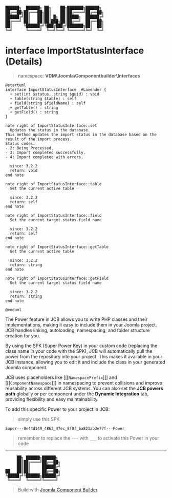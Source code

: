 ```
██████╗  ██████╗ ██╗    ██╗███████╗██████╗
██╔══██╗██╔═══██╗██║    ██║██╔════╝██╔══██╗
██████╔╝██║   ██║██║ █╗ ██║█████╗  ██████╔╝
██╔═══╝ ██║   ██║██║███╗██║██╔══╝  ██╔══██╗
██║     ╚██████╔╝╚███╔███╔╝███████╗██║  ██║
╚═╝      ╚═════╝  ╚══╝╚══╝ ╚══════╝╚═╝  ╚═╝
```
# interface ImportStatusInterface (Details)
> namespace: **VDM\Joomla\Componentbuilder\Interfaces**

```uml
@startuml
interface ImportStatusInterface  #Lavender {
  + set(int $status, string $guid) : void
  + table(string $table) : self
  + field(string $fieldName) : self
  + getTable() : string
  + getField() : string
}

note right of ImportStatusInterface::set
  Updates the status in the database.
This method updates the import status in the database based on the result of the import process.
Status codes:
- 2: Being Processed.
- 3: Import completed successfully.
- 4: Import completed with errors.

  since: 3.2.2
  return: void
end note

note right of ImportStatusInterface::table
  Set the current active table

  since: 3.2.2
  return: self
end note

note right of ImportStatusInterface::field
  Set the current target status field name

  since: 3.2.2
  return: self
end note

note right of ImportStatusInterface::getTable
  Get the current active table

  since: 3.2.2
  return: string
end note

note right of ImportStatusInterface::getField
  Get the current target status field name

  since: 3.2.2
  return: string
end note
 
@enduml
```

The Power feature in JCB allows you to write PHP classes and their implementations, making it easy to include them in your Joomla project. JCB handles linking, autoloading, namespacing, and folder structure creation for you.

By using the SPK (Super Power Key) in your custom code (replacing the class name in your code with the SPK), JCB will automatically pull the power from the repository into your project. This makes it available in your JCB instance, allowing you to edit it and include the class in your generated Joomla component.

JCB uses placeholders like [[[`NamespacePrefix`]]] and [[[`ComponentNamespace`]]] in namespacing to prevent collisions and improve reusability across different JCB systems. You can also set the **JCB powers path** globally or per component under the **Dynamic Integration** tab, providing flexibility and easy maintainability.

To add this specific Power to your project in JCB:

> simply use this SPK
```
Super---0e44d149_4863_47ec_8f0f_6a821ab3e77f---Power
```
> remember to replace the `---` with `___` to activate this Power in your code

---
```
     ██╗ ██████╗██████╗
     ██║██╔════╝██╔══██╗
     ██║██║     ██████╔╝
██   ██║██║     ██╔══██╗
╚█████╔╝╚██████╗██████╔╝
 ╚════╝  ╚═════╝╚═════╝
```
> Build with [Joomla Component Builder](https://git.vdm.dev/joomla/Component-Builder)

